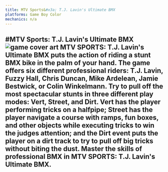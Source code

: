 ```yaml
---
title: MTV Sports&#x3a; T.J. Lavin's Ultimate BMX
platforms: Game Boy Color
mechanics: n/a
---
```

#MTV Sports: T.J. Lavin's Ultimate BMX
![game cover art](//images.igdb.com/igdb/image/upload/t_thumb/xhrytelazx0uxfebtid6.jpg "Logo Title Text 1")
MTV SPORTS: T.J. Lavin's Ultimate BMX puts the action of riding a stunt BMX bike in the palm of your hand. The game offers six different professional riders: T.J. Lavin, Fuzzy Hall, Chris Duncan, Mike Ardelean, Jamie Bestwick, or Colin Winkelmann. Try to pull off the most spectacular stunts in three different play modes: Vert, Street, and Dirt. Vert has the player performing tricks on a halfpipe; Street has the player navigate a course with ramps, fun boxes, and other objects while executing tricks to win the judges attention; and the Dirt event puts the player on a dirt track to try to pull off big tricks without biting the dust. Master the skills of professional BMX in MTV SPORTS: T.J. Lavin's Ultimate BMX.
-
